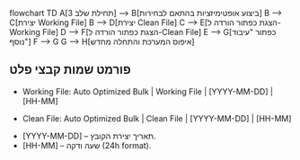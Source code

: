 flowchart TD
    A[תחילת שלב 3] --> B[ביצוע אופטימיזציות בהתאם לבחירות]
    B --> C[יצירת Working File]
    B --> D[יצירת Clean File]
    C --> E[הצגת כפתור הורדה ל-Working File]
    D --> F[הצגת כפתור הורדה ל-Clean File]
    E --> G[כפתור "עיבוד נוסף"]
    F --> G
    G --> H[איפוס המערכת והתחלה מחדש]


## פורמט שמות קבצי פלט 

- Working File: Auto Optimized Bulk | Working File | [YYYY-MM-DD] | [HH-MM]

- Clean File: Auto Optimized Bulk | Clean File | [YYYY-MM-DD] | [HH-MM]
* [YYYY-MM-DD] – תאריך יצירת הקובץ.
* [HH-MM] – שעה ודקה (24h format).

